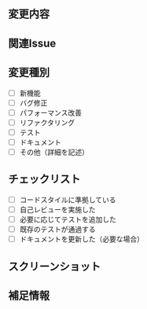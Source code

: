 ## 変更内容
<!-- 変更内容の概要を記述してください -->

## 関連Issue
<!-- 関連するIssueを記述してください -->
<!-- 例: "closes #123", "fixes #123", "関連 #123" -->

## 変更種別
- [ ] 新機能
- [ ] バグ修正
- [ ] パフォーマンス改善
- [ ] リファクタリング
- [ ] テスト
- [ ] ドキュメント
- [ ] その他（詳細を記述）

## チェックリスト
- [ ] コードスタイルに準拠している
- [ ] 自己レビューを実施した
- [ ] 必要に応じてテストを追加した
- [ ] 既存のテストが通過する
- [ ] ドキュメントを更新した（必要な場合）

## スクリーンショット
<!-- UI変更がある場合、変更前後のスクリーンショットを添付してください -->

## 補足情報
<!-- レビュアーが知っておくべき追加情報があれば記述してください -->
